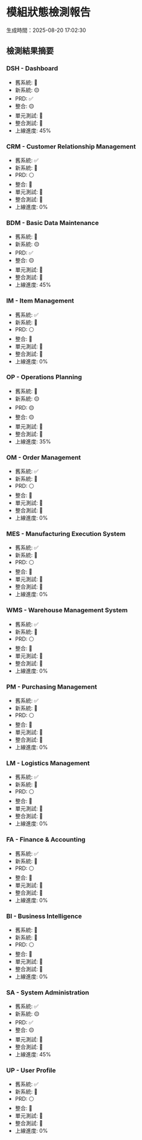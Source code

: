 
# 模組狀態檢測報告
生成時間：2025-08-20 17:02:30

## 檢測結果摘要

### DSH - Dashboard
- 舊系統: 🔴
- 新系統: 🟡
- PRD: ✅
- 整合: 🟡
- 單元測試: 🔴
- 整合測試: 🔴
- 上線進度: 45%

### CRM - Customer Relationship Management
- 舊系統: ✅
- 新系統: 🔴
- PRD: ⚪
- 整合: 🔴
- 單元測試: 🔴
- 整合測試: 🔴
- 上線進度: 0%

### BDM - Basic Data Maintenance
- 舊系統: 🔴
- 新系統: 🟡
- PRD: ✅
- 整合: 🟡
- 單元測試: 🔴
- 整合測試: 🔴
- 上線進度: 45%

### IM - Item Management
- 舊系統: ✅
- 新系統: 🔴
- PRD: ⚪
- 整合: 🔴
- 單元測試: 🔴
- 整合測試: 🔴
- 上線進度: 0%

### OP - Operations Planning
- 舊系統: 🔴
- 新系統: 🟡
- PRD: 🟡
- 整合: 🟡
- 單元測試: 🔴
- 整合測試: 🔴
- 上線進度: 35%

### OM - Order Management
- 舊系統: ✅
- 新系統: 🔴
- PRD: ⚪
- 整合: 🔴
- 單元測試: 🔴
- 整合測試: 🔴
- 上線進度: 0%

### MES - Manufacturing Execution System
- 舊系統: ✅
- 新系統: 🔴
- PRD: ⚪
- 整合: 🔴
- 單元測試: 🔴
- 整合測試: 🔴
- 上線進度: 0%

### WMS - Warehouse Management System
- 舊系統: ✅
- 新系統: 🔴
- PRD: ⚪
- 整合: 🔴
- 單元測試: 🔴
- 整合測試: 🔴
- 上線進度: 0%

### PM - Purchasing Management
- 舊系統: ✅
- 新系統: 🔴
- PRD: ⚪
- 整合: 🔴
- 單元測試: 🔴
- 整合測試: 🔴
- 上線進度: 0%

### LM - Logistics Management
- 舊系統: ✅
- 新系統: 🔴
- PRD: ⚪
- 整合: 🔴
- 單元測試: 🔴
- 整合測試: 🔴
- 上線進度: 0%

### FA - Finance & Accounting
- 舊系統: ✅
- 新系統: 🔴
- PRD: ⚪
- 整合: 🔴
- 單元測試: 🔴
- 整合測試: 🔴
- 上線進度: 0%

### BI - Business Intelligence
- 舊系統: 🔴
- 新系統: 🔴
- PRD: ⚪
- 整合: 🔴
- 單元測試: 🔴
- 整合測試: 🔴
- 上線進度: 0%

### SA - System Administration
- 舊系統: ✅
- 新系統: 🟡
- PRD: ✅
- 整合: 🟡
- 單元測試: 🔴
- 整合測試: 🔴
- 上線進度: 45%

### UP - User Profile
- 舊系統: ✅
- 新系統: 🔴
- PRD: ⚪
- 整合: 🔴
- 單元測試: 🔴
- 整合測試: 🔴
- 上線進度: 0%
